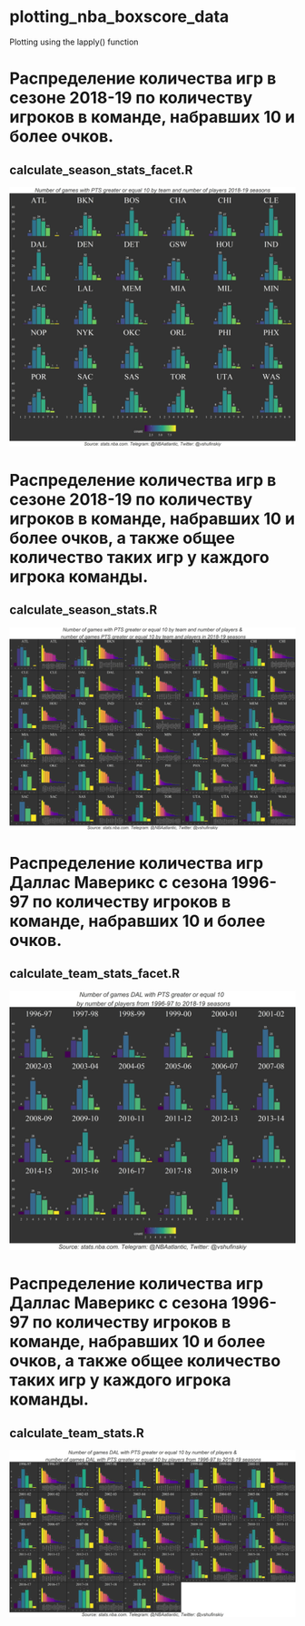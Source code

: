 # plotting_nba_boxscore_data
Plotting using the lapply() function

# Распределение количества игр в сезоне 2018-19 по количеству игроков в команде, набравших 10 и более очков.
## calculate_season_stats_facet.R
![](PTS_2018_facet.jpeg)

# Распределение количества игр в сезоне 2018-19 по количеству игроков в команде, набравших 10 и более очков, а также общее количество таких игр у каждого игрока команды.
## calculate_season_stats.R
![](PTS_2018.jpeg)

# Распределение количества игр Даллас Маверикс с сезона 1996-97 по количеству игроков в команде, набравших 10 и более очков.
## calculate_team_stats_facet.R
![](DAL_facet.jpeg)

# Распределение количества игр Даллас Маверикс с сезона 1996-97 по количеству игроков в команде, набравших 10 и более очков, а также общее количество таких игр у каждого игрока команды.
## calculate_team_stats.R
![](DAL.jpeg)

